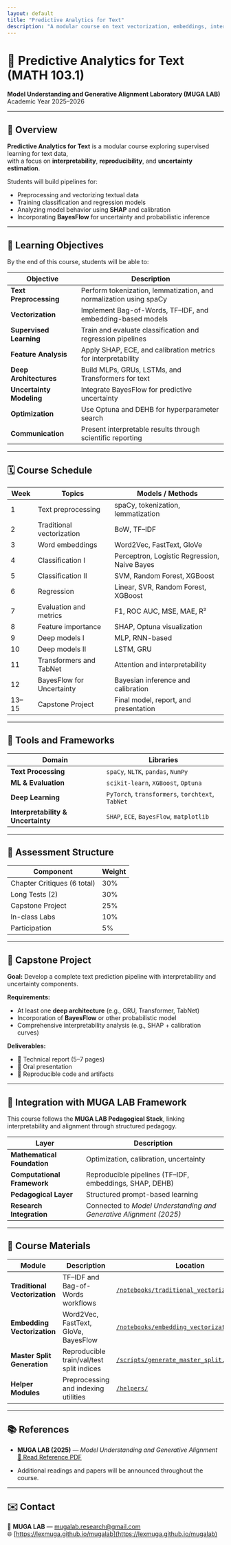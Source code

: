 ```yaml
---
layout: default
title: "Predictive Analytics for Text"
description: "A modular course on text vectorization, embeddings, interpretability, and uncertainty — under the Model Understanding and Generative Alignment Laboratory."
---
```


# 📘 Predictive Analytics for Text (MATH 103.1)
**Model Understanding and Generative Alignment Laboratory (MUGA LAB)**  
Academic Year 2025–2026  

---

## 🧭 Overview

**Predictive Analytics for Text** is a modular course exploring supervised learning for text data,  
with a focus on **interpretability**, **reproducibility**, and **uncertainty estimation**.

Students will build pipelines for:
- Preprocessing and vectorizing textual data  
- Training classification and regression models  
- Analyzing model behavior using **SHAP** and calibration  
- Incorporating **BayesFlow** for uncertainty and probabilistic inference  

---

## 🎯 Learning Objectives

By the end of this course, students will be able to:

| Objective | Description |
|------------|--------------|
| **Text Preprocessing** | Perform tokenization, lemmatization, and normalization using spaCy |
| **Vectorization** | Implement Bag-of-Words, TF–IDF, and embedding-based models |
| **Supervised Learning** | Train and evaluate classification and regression pipelines |
| **Feature Analysis** | Apply SHAP, ECE, and calibration metrics for interpretability |
| **Deep Architectures** | Build MLPs, GRUs, LSTMs, and Transformers for text |
| **Uncertainty Modeling** | Integrate BayesFlow for predictive uncertainty |
| **Optimization** | Use Optuna and DEHB for hyperparameter search |
| **Communication** | Present interpretable results through scientific reporting |

---

## 🗓 Course Schedule

| Week | Topics | Models / Methods |
|------|---------|------------------|
| 1 | Text preprocessing | spaCy, tokenization, lemmatization |
| 2 | Traditional vectorization | BoW, TF–IDF |
| 3 | Word embeddings | Word2Vec, FastText, GloVe |
| 4 | Classification I | Perceptron, Logistic Regression, Naive Bayes |
| 5 | Classification II | SVM, Random Forest, XGBoost |
| 6 | Regression | Linear, SVR, Random Forest, XGBoost |
| 7 | Evaluation and metrics | F1, ROC AUC, MSE, MAE, R² |
| 8 | Feature importance | SHAP, Optuna visualization |
| 9 | Deep models I | MLP, RNN-based |
| 10 | Deep models II | LSTM, GRU |
| 11 | Transformers and TabNet | Attention and interpretability |
| 12 | BayesFlow for Uncertainty | Bayesian inference and calibration |
| 13–15 | Capstone Project | Final model, report, and presentation |

---

## 🧰 Tools and Frameworks

| Domain | Libraries |
|--------|------------|
| **Text Processing** | `spaCy`, `NLTK`, `pandas`, `NumPy` |
| **ML & Evaluation** | `scikit-learn`, `XGBoost`, `Optuna` |
| **Deep Learning** | `PyTorch`, `transformers`, `torchtext`, `TabNet` |
| **Interpretability & Uncertainty** | `SHAP`, `ECE`, `BayesFlow`, `matplotlib` |

---

## 🧮 Assessment Structure

| Component | Weight |
|------------|--------|
| Chapter Critiques (6 total) | 30% |
| Long Tests (2) | 30% |
| Capstone Project | 25% |
| In-class Labs | 10% |
| Participation | 5% |

---

## 🧩 Capstone Project

**Goal:** Develop a complete text prediction pipeline with interpretability and uncertainty components.  

**Requirements:**
- At least one **deep architecture** (e.g., GRU, Transformer, TabNet)  
- Incorporation of **BayesFlow** or other probabilistic model  
- Comprehensive interpretability analysis (e.g., SHAP + calibration curves)  

**Deliverables:**
- 📄 Technical report (5–7 pages)  
- 🧠 Oral presentation  
- 💾 Reproducible code and artifacts  

---

## 🧠 Integration with MUGA LAB Framework

This course follows the **MUGA LAB Pedagogical Stack**, linking interpretability and alignment through structured pedagogy.

| Layer | Description |
|--------|-------------|
| **Mathematical Foundation** | Optimization, calibration, uncertainty |
| **Computational Framework** | Reproducible pipelines (TF–IDF, embeddings, SHAP, DEHB) |
| **Pedagogical Layer** | Structured prompt-based learning |
| **Research Integration** | Connected to *Model Understanding and Generative Alignment (2025)* |

---

## 📓 Course Materials

| Module | Description | Location |
|---------|--------------|----------|
| **Traditional Vectorization** | TF–IDF and Bag-of-Words workflows | [`/notebooks/traditional_vectorization.ipynb`](notebooks/traditional_vectorization.ipynb) |
| **Embedding Vectorization** | Word2Vec, FastText, GloVe, BayesFlow | [`/notebooks/embedding_vectorization.ipynb`](notebooks/embedding_vectorization.ipynb) |
| **Master Split Generation** | Reproducible train/val/test split indices | [`/scripts/generate_master_split.py`](scripts/generate_master_split.py) |
| **Helper Modules** | Preprocessing and indexing utilities | [`/helpers/`](helpers/) |

---

## 📚 References

- **MUGA LAB (2025)** — *Model Understanding and Generative Alignment*  
  [📄 Read Reference PDF](../../references/2025-model-understanding/model_understanding.pdf)

- Additional readings and papers will be announced throughout the course.

---

## ✉️ Contact

📧 **MUGA LAB** — mugalab.research@gmail.com  
🌐 [https://lexmuga.github.io/mugalab](https://lexmuga.github.io/mugalab)
